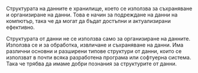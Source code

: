 Структурата на данните е хранилище, което се използва за съхраняване и организиране на данни. Това е начин за подреждане на данни на компютър, така че да могат да бъдат достъпни и актуализирани ефективно.

Структурата от данни не се използва само за организиране на данните. Използва се и за обработка, извличане и съхраняване на данни. Има различни основни и разширени типове структури от данни, които се използват в почти всяка разработена програма или софтуерна система. Така че трябва да имаме добри познания за структурите от данни. 
